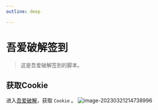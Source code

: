 ```yaml
---
outline: deep

---
```


# 吾爱破解签到
> 这是吾爱破解签到的脚本。

## 获取Cookie

进入[吾爱破解](https://www.52pojie.cn/)，获取 `Cookie` 。
![image-20230321214738996](https://fastly.jsdelivr.net/gh/HeiDaotu/img-bucket/img/202303212148366.png)